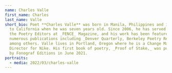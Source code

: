 ```yaml
---
name: Charles Valle
first_name: Charles
last_name: Valle
short_bio: Poet **Charles Valle** was born in Manila, Philippines and immigrated
  to California when he was seven years old. Since 2006, he has served as one of
  the Poetry Editors at _FENCE_ Magazine, and his work has been featured in
  numerous publications including _Denver Quarterly, Berkeley Poetry Review_,
  among others. Valle lives in Portland, Oregon where he is a Change Management
  Director for Nike. His first book of poetry, _Proof of Stake,_ was published
  by Fonograf Editions in June 2021.
portraits:
  - media: 2022/03/charles-valle
---
```

